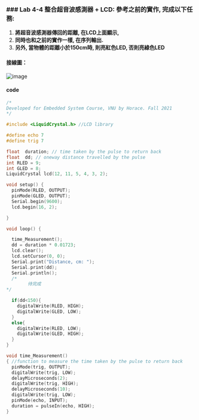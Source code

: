 ### ### Lab 4-4 整合超音波感測器 + LCD: 參考之前的實作, 完成以下任務:

1. **將超音波感測器傳回的距離, 在LCD上面顯示,** 
2. **同時也和之前的實作一樣, 在序列輸出.** 
3. **另外, 當物體的距離小於150cm時, 則亮紅色LED, 否則亮綠色LED**


#### 接線圖：
![image](https://user-images.githubusercontent.com/17948436/139267951-973c88bf-692b-4395-a511-8ff97e982094.png)

#### code
````c
/*
Developed for Embedded System Course, VNU by Horace. Fall 2021
*/

#include <LiquidCrystal.h> //LCD library

#define echo 7
#define trig 7

float  duration; // time taken by the pulse to return back
float  dd; // oneway distance travelled by the pulse
int RLED = 9;
int GLED = 8;
LiquidCrystal lcd(12, 11, 5, 4, 3, 2); 

void setup() {
  pinMode(RLED, OUTPUT);
  pinMode(GLED, OUTPUT);
  Serial.begin(9600);
  lcd.begin(16, 2);

}

void loop() { 

  time_Measurement();
  dd = duration * 0.01723;   
  lcd.clear();
  lcd.setCursor(0, 0);
  Serial.print("Distance, cm: ");
  Serial.print(dd);
  Serial.println();
  /*
		待完成
*/

  if(dd<150){
    digitalWrite(RLED, HIGH);
    digitalWrite(GLED, LOW);
  }
  else{
    digitalWrite(RLED, LOW);
    digitalWrite(GLED, HIGH);
  }
}

void time_Measurement()
{ //function to measure the time taken by the pulse to return back
  pinMode(trig, OUTPUT);
  digitalWrite(trig, LOW);
  delayMicroseconds(2);  
  digitalWrite(trig, HIGH);
  delayMicroseconds(10);
  digitalWrite(trig, LOW);
  pinMode(echo, INPUT);  
  duration = pulseIn(echo, HIGH);
}
````
